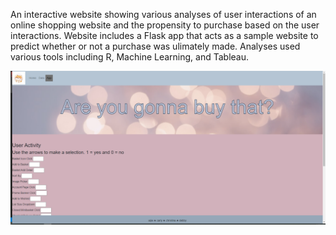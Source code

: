An interactive website showing various analyses of user interactions of an online shopping website and the propensity to purchase based on the user interactions.  Website includes a Flask app that acts as a sample website to predict whether or not a purchase was ulimately made.  Analyses used various tools including R, Machine Learning, and Tableau.

![app image](https://github.com/carlymckelvy/Online_Shopping/blob/main/static/images/Screenshot%20(142).png?raw=true)
